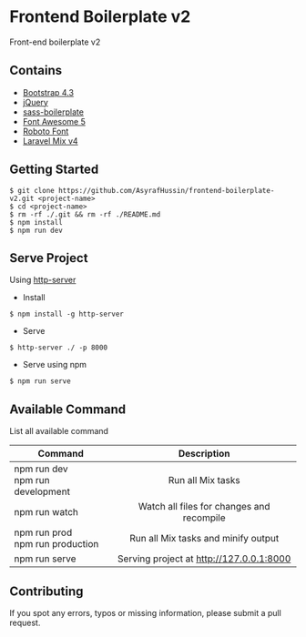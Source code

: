 # Frontend Boilerplate v2
Front-end boilerplate v2

## Contains
* [Bootstrap 4.3](https://getbootstrap.com/docs/4.0/getting-started/introduction/)
* [jQuery](https://jquery.com/)
* [sass-boilerplate](https://github.com/AsyrafHussin/sass-boilerplate)
* [Font Awesome 5](https://fontawesome.com/)
* [Roboto Font](https://fonts.googleapis.com/css?family=Roboto)
* [Laravel Mix v4](https://github.com/JeffreyWay/laravel-mix)

## Getting Started
```
$ git clone https://github.com/AsyrafHussin/frontend-boilerplate-v2.git <project-name>
$ cd <project-name>
$ rm -rf ./.git && rm -rf ./README.md
$ npm install
$ npm run dev
```

## Serve Project
Using [http-server](https://www.npmjs.com/package/http-server)

* Install
```
$ npm install -g http-server
```

* Serve
```
$ http-server ./ -p 8000
```

* Serve using npm
```
$ npm run serve
```

## Available Command
List all available command

| Command                                  | Description                                      |
| ---------------------------------------- |:------------------------------------------------:|
| npm run dev <br/> npm run development    |      Run all Mix tasks                           |
| npm run watch                            | Watch all files for changes and recompile        |
| npm run prod <br/> npm run production    |     Run all Mix tasks and minify output          |
| npm run serve                            | Serving project at http://127.0.0.1:8000         |

## Contributing
If you spot any errors, typos or missing information, please submit a pull request.